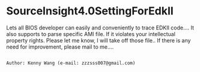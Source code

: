 # SourceInsight4.0SettingForEdkII
Lets all BIOS developer can easily and conveniently to trace EDKII code....
It also supports to parse specific AMI file.
If it violates your intellectual property rights. Please let me know, I will take off those file..
If there is any need for improvement, please mail to me....

                                                                           Author: Kenny Wang (e-mail: zzzsss007@gmail.com) 
